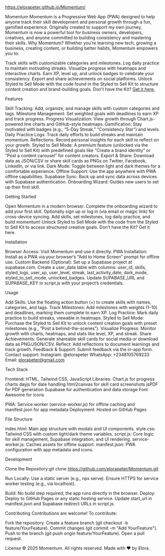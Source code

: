 https://elorapeter.github.io/Momentum/

Momentum
Momentum is a Progressive Web App (PWA) designed to help anyone track their skill development and personal growth through a fun, gamified experience. Originally created to support my own journey, Momentum is now a powerful tool for business owners, developers, creatives, and anyone committed to building consistency and mastering their skills.
Why Momentum?
Whether you’re learning new tech, growing a business, creating content, or building better habits, Momentum empowers you to:

Track skills with customizable categories and milestones.
Log daily practice to maintain motivating streaks.
Visualize progress with heatmaps and interactive charts.
Earn XP, level up, and unlock badges to celebrate your consistency.
Export and share achievements on social platforms.
Unlock Styled to Sell Mode with the code found in the Styled to Sell Kit to structure content creation and brand-building goals. Don’t have the Kit? <a href=""> Get it here.</a>

Features

Skill Tracking: Add, organize, and manage skills with custom categories and tags.
Milestone Management: Set weighted goals with deadlines to earn XP and track progress.
Progress Visualization: View growth through Chart.js-powered line charts and GitHub-style heatmaps.
Gamification: Stay motivated with badges (e.g., “5-Day Streak,” “Consistency Star”) and levels.
Daily Practice Logs: Track daily efforts to build streaks and maintain momentum.
Reflections: Record personal insights for each skill to reflect on your growth.
Styled to Sell Mode: A premium feature (unlocked via the Styled to Sell Kit) with predefined goals like “Create a brand identity” or “Post a content carousel” for content creators.
Export & Share: Download data as JSON/CSV or share skill cards as PNGs on Twitter, Facebook, LinkedIn, or via link.
Dark Mode: Toggle between light and dark themes for a comfortable experience.
Offline Support: Use the app anywhere with PWA offline capabilities.
Supabase Sync: Back up and sync data across devices with Supabase authentication.
Onboarding Wizard: Guides new users to set up their first skill.

Getting Started

Open Momentum in a modern browser.
Complete the onboarding wizard to add your first skill.
Optionally sign up or log in (via email or magic link) for cross-device syncing.
Add skills, set milestones, log daily practice, and build momentum!
Unlock Styled to Sell Mode with the code from the Styled to Sell Kit to access structured creative goals. Don’t have the Kit? Get it here.

Installation

Browser Access: Visit Momentum and use it directly.
PWA Installation: Install as a PWA via your browser’s “Add to Home Screen” prompt for offline use.
Custom Backend (Optional):
Set up a Supabase project at supabase.com.
Create a user_data table with columns: user_id, skills, styled_logs, user_xp, user_level, streak, last_activity_date, dark_mode, styled_to_sell_mode, unlocked_badges.
Update SUPABASE_URL and SUPABASE_KEY in script.js with your project’s credentials.



Usage

Add Skills: Use the floating action button (+) to create skills with names, categories, and tags.
Track Milestones: Add milestones with weights (1–10) and deadlines, marking them complete to earn XP.
Log Practice: Mark daily practice to build streaks, viewable in heatmaps.
Styled to Sell Mode: Purchase the Styled to Sell Kit to unlock content creation goals with preset milestones (e.g., “Post a behind-the-scenes”).
Visualize Progress: Monitor growth with charts, heatmaps, and stats like level, XP, and streak.
Share Achievements: Generate shareable skill cards for social media or download data as PNG/JSON/CSV.
Reflect: Add reflections to document learnings and track growth.
Feedback & Support:
Submit feedback via the in-app form.
Contact support:
Instagram: @elorapeter
WhatsApp: +2348105769233
Email: elorapeter@gmail.com





Tech Stack

Frontend: HTML, Tailwind CSS, JavaScript
Libraries:
Chart.js for progress charts
dayjs for date handling
html2canvas for skill card screenshots
jsPDF for PDF generation
Supabase for authentication and data storage
Font Awesome for icons


PWA: Service worker (service-worker.js) for offline caching and manifest.json for app metadata
Deployment: Hosted on GitHub Pages

File Structure

index.html: Main app structure with modals and UI components.
style.css: Tailwind CSS with custom light/dark theme variables.
script.js: Core logic for skill management, Supabase integration, and UI rendering.
service-worker.js: Caches assets for offline support.
manifest.json: PWA configuration with app metadata and icons.

Development

Clone the Repository:git clone https://github.com/elorapeter/Momentum.git


Run Locally:
Use a static server (e.g., npx serve).
Ensure HTTPS for service worker testing (e.g., via localhost).


Build: No build step required; the app runs directly in the browser.
Deploy:
Deploy to GitHub Pages or any static hosting service.
Update start_url in manifest.json and Supabase redirect URLs in script.js.



Contributing
Contributions are welcome! To contribute:

Fork the repository.
Create a feature branch (git checkout -b feature/YourFeature).
Commit changes (git commit -m "Add YourFeature").
Push to the branch (git push origin feature/YourFeature).
Open a pull request.

License
© 2025 Momentum. All rights reserved. Made with ❤ by Elora.